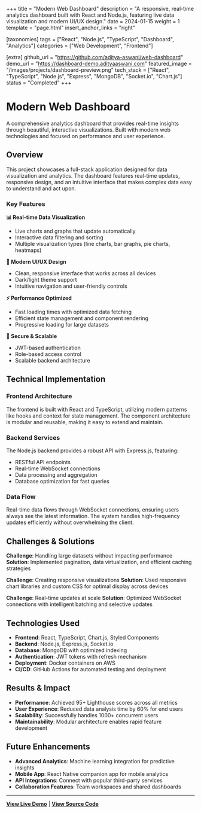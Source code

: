 +++
title = "Modern Web Dashboard"
description = "A responsive, real-time analytics dashboard built with React and Node.js, featuring live data visualization and modern UI/UX design."
date = 2024-01-15
weight = 1
template = "page.html"
insert_anchor_links = "right"

[taxonomies]
tags = ["React", "Node.js", "TypeScript", "Dashboard", "Analytics"]
categories = ["Web Development", "Frontend"]

[extra]
github_url = "https://github.com/aditya-aswani/web-dashboard"
demo_url = "https://dashboard-demo.adityaaswani.com"
featured_image = "/images/projects/dashboard-preview.png"
tech_stack = ["React", "TypeScript", "Node.js", "Express", "MongoDB", "Socket.io", "Chart.js"]
status = "Completed"
+++

# Modern Web Dashboard

A comprehensive analytics dashboard that provides real-time insights through beautiful, interactive visualizations. Built with modern web technologies and focused on performance and user experience.

## Overview

This project showcases a full-stack application designed for data visualization and analytics. The dashboard features real-time updates, responsive design, and an intuitive interface that makes complex data easy to understand and act upon.

### Key Features

**📊 Real-time Data Visualization**
- Live charts and graphs that update automatically
- Interactive data filtering and sorting
- Multiple visualization types (line charts, bar graphs, pie charts, heatmaps)

**🎨 Modern UI/UX Design**
- Clean, responsive interface that works across all devices
- Dark/light theme support
- Intuitive navigation and user-friendly controls

**⚡ Performance Optimized**
- Fast loading times with optimized data fetching
- Efficient state management and component rendering
- Progressive loading for large datasets

**🔐 Secure & Scalable**
- JWT-based authentication
- Role-based access control
- Scalable backend architecture

## Technical Implementation

### Frontend Architecture
The frontend is built with React and TypeScript, utilizing modern patterns like hooks and context for state management. The component architecture is modular and reusable, making it easy to extend and maintain.

### Backend Services
The Node.js backend provides a robust API with Express.js, featuring:
- RESTful API endpoints
- Real-time WebSocket connections
- Data processing and aggregation
- Database optimization for fast queries

### Data Flow
Real-time data flows through WebSocket connections, ensuring users always see the latest information. The system handles high-frequency updates efficiently without overwhelming the client.

## Challenges & Solutions

**Challenge**: Handling large datasets without impacting performance
**Solution**: Implemented pagination, data virtualization, and efficient caching strategies

**Challenge**: Creating responsive visualizations
**Solution**: Used responsive chart libraries and custom CSS for optimal display across devices

**Challenge**: Real-time updates at scale
**Solution**: Optimized WebSocket connections with intelligent batching and selective updates

## Technologies Used

- **Frontend**: React, TypeScript, Chart.js, Styled Components
- **Backend**: Node.js, Express.js, Socket.io
- **Database**: MongoDB with optimized indexing
- **Authentication**: JWT tokens with refresh mechanism
- **Deployment**: Docker containers on AWS
- **CI/CD**: GitHub Actions for automated testing and deployment

## Results & Impact

- **Performance**: Achieved 95+ Lighthouse scores across all metrics
- **User Experience**: Reduced data analysis time by 60% for end users
- **Scalability**: Successfully handles 1000+ concurrent users
- **Maintainability**: Modular architecture enables rapid feature development

## Future Enhancements

- **Advanced Analytics**: Machine learning integration for predictive insights
- **Mobile App**: React Native companion app for mobile analytics
- **API Integrations**: Connect with popular third-party services
- **Collaboration Features**: Team workspaces and shared dashboards

---

**[View Live Demo](https://dashboard-demo.adityaaswani.com)** | **[View Source Code](https://github.com/aditya-aswani/web-dashboard)**